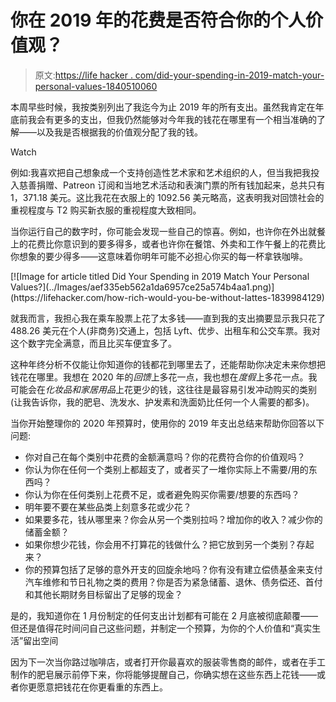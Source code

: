 # 你在 2019 年的花费是否符合你的个人价值观？

> 原文:[https://life hacker . com/did-your-spending-in-2019-match-your-personal-values-1840510060](https://lifehacker.com/did-your-spending-in-2019-match-your-personal-values-1840510060)

本周早些时候，我按类别列出了我迄今为止 2019 年的所有支出。虽然我肯定在年底前我会有更多的支出，但我仍然能够对今年我的钱花在哪里有一个相当准确的了解——以及我是否根据我的价值观分配了我的钱。

Watch

例如:我喜欢把自己想象成一个支持创造性艺术家和艺术组织的人，但当我把我投入慈善捐赠、Patreon 订阅和当地艺术活动和表演门票的所有钱加起来，总共只有 1，371.18 美元。这比我花在衣服上的 1092.56 美元略高，这表明我对回馈社会的重视程度与 T2 购买新衣服的重视程度大致相同。

当你运行自己的数字时，你可能会发现一些自己的惊喜。例如，也许你在外出就餐上的花费比你意识到的要多得多，或者也许你在餐馆、外卖和工作午餐上的花费比你想象的要少得多——这意味着你明年可能不必担心你买的每一杯拿铁咖啡。

<aside data-commerce-source="inset" class="sc-16a0mhj-2 gAjHzr">[![Image for article titled Did Your Spending in 2019 Match Your Personal Values?](../Images/aef335eb562a1da6957ce25a574b4aa1.png)](https://lifehacker.com/how-rich-would-you-be-without-lattes-1839984129)</aside>

就我而言，我担心我在乘车股票上花了太多钱——直到我的支出摘要显示我只花了 488.26 美元在个人(非商务)交通上，包括 Lyft、优步、出租车和公交车票。我对这个数字完全满意，而且比买车便宜多了。

这种年终分析不仅能让你知道你的钱都花到哪里去了，还能帮助你决定未来你想把钱花在哪里。我想在 2020 年的*回馈*上多花一点，我也想在*度假*上多花一点。我可能会在*化妆品和家居用品*上花更少的钱，这往往是最容易引发冲动购买的类别(让我告诉你，我的肥皂、洗发水、护发素和洗面奶比任何一个人需要的都多)。

当你开始整理你的 2020 年预算时，使用你的 2019 年支出总结来帮助你回答以下问题:

*   你对自己在每个类别中花费的金额满意吗？你的花费符合你的价值观吗？
*   你认为你在任何一个类别上都超支了，或者买了一堆你实际上不需要/用的东西吗？
*   你认为你在任何类别上花费不足，或者避免购买你需要/想要的东西吗？
*   明年要不要在某些品类上刻意多花或少花？
*   如果要多花，钱从哪里来？你会从另一个类别拉吗？增加你的收入？减少你的储蓄金额？
*   如果你想少花钱，你会用不打算花的钱做什么？把它放到另一个类别？存起来？
*   你的预算包括了足够的意外开支的回旋余地吗？你有没有建立偿债基金来支付汽车维修和节日礼物之类的费用？你是否为紧急储蓄、退休、债务偿还、首付和其他长期财务目标留出了足够的现金？

是的，我知道你在 1 月份制定的任何支出计划都有可能在 2 月底被彻底颠覆——但还是值得花时间问自己这些问题，并制定一个预算，为你的个人价值和“真实生活”留出空间

因为下一次当你路过咖啡店，或者打开你最喜欢的服装零售商的邮件，或者在手工制作的肥皂展示前停下来，你将能够提醒自己，你确实想在这些东西上花钱——或者你更愿意把钱花在你更看重的东西上。